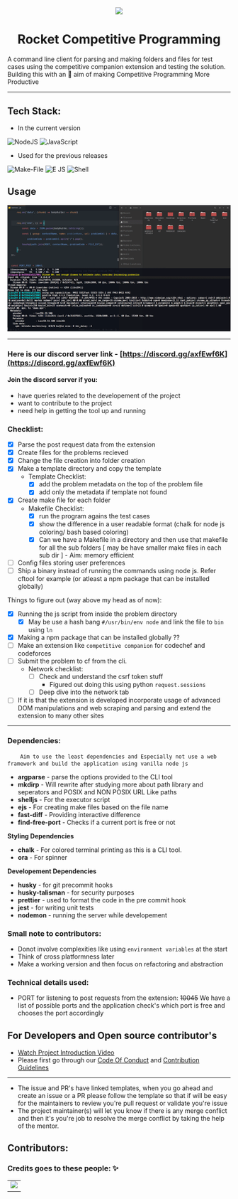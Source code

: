 ﻿<p align="center"><img src="https://media0.giphy.com/media/f6hnhHkks8bk4jwjh3/giphy.gif" align="center" width="200"></p>
<h1 align="center">Rocket Competitive Programming</h1>

A command line client for parsing and making folders and files for test cases using the competitive companion extension and testing the solution. Building this with an 🎯 aim of making Competitive Programming More Productive

---

## Tech Stack:

-   In the current version

<img alt="NodeJS" src="https://img.shields.io/badge/vanilla node.js%20-%2343853D.svg?&style=for-the-badge&logo=node.js&logoColor=white"/>
<img alt="JavaScript" src="https://img.shields.io/badge/javascript%20-%23323330.svg?&style=for-the-badge&logo=javascript&logoColor=%23F7DF1E"/>

-   Used for the previous releases

<img alt="Make-File" src="https://img.shields.io/badge/makefile%20-%23107C10.svg?&style=for-the-badge&logo=makefile&logoColor=white"/> 
<img alt="E JS" src="https://img.shields.io/badge/E%20js%20-%23000000.svg?&style=for-the-badge&logo=E.js&logoColor=white"/> 
<img alt="Shell" src="https://img.shields.io/badge/shell%20-%23121011.svg?&style=for-the-badge&logo=gnu-bash&logoColor=white"/>

## Usage

<img src="./docs_assets/project videos/demo.gif">

---

### Here is our discord server link - [https://discord.gg/axfEwf6K](https://discord.gg/axfEwf6K)

#### Join the discord server if you:

-   have queries related to the developement of the project
-   want to contribute to the project
-   need help in getting the tool up and running

### Checklist:

-   [x] Parse the post request data from the extension
-   [x] Create files for the problems recieved
-   [x] Change the file creation into folder creation
-   [x] Make a template directory and copy the template
    -   Template Checklist:
        -   [x] add the problem metadata on the top of the problem file
        -   [x] add only the metadata if template not found
-   [x] Create make file for each folder
    -   Makefile Checklist:
        -   [x] run the program agains the test cases
        -   [x] show the difference in a user readable format (chalk for node js coloring/ bash based coloring)
        -   [x] Can we have a Makefile in a directory and then use that makefile for all the sub folders [ may be have smaller make files in each sub dir ] - Aim: memory efficient
-   [ ] Config files storing user preferences
-   [ ] Ship a binary instead of running the commands using node js. Refer cftool for example (or atleast a npm package that can be installed globally)

Things to figure out (way above my head as of now):

-   [x] Running the js script from inside the problem directory
    -   [x] May be use a hash bang `#/usr/bin/env node` and link the file to `bin` using `ln`
-   [x] Making a npm package that can be installed globally ??
-   [ ] Make an extension like `competitive companion` for codechef and codeforces
-   [ ] Submit the problem to cf from the cli.
    -   Network checklist:
        -   [ ] Check and understand the csrf token stuff
            -   Figured out doing this using python `request.sessions`
        -   [ ] Deep dive into the network tab
-   [ ] If it is that the extension is developed incorporate usage of advanced DOM manipulations and web scraping and parsing and extend the extension to many other sites

---

### Dependencies:

        Aim to use the least dependencies and Especially not use a web framework and build the application using vanilla node js

-   **argparse** - parse the options provided to the CLI tool
-   **mkdirp** - Will rewrite after studying more about path library and seperators and POSIX and NON POSIX URL Like paths
-   **shelljs** - For the executor script
-   **ejs** - For creating make files based on the file name
-   **fast-diff** - Providing interactive difference
-   **find-free-port** - Checks if a current port is free or not

**Styling Dependencies**

-   **chalk** - For colored terminal printing as this is a CLI tool.
-   **ora** - For spinner

**Developement Dependencies**

-   **husky** - for git precommit hooks
-   **husky-talisman** - for security purposes
-   **prettier** - used to format the code in the pre commit hook
-   **jest** - for writing unit tests
-   **nodemon** - running the server while developement

### Small note to contributors:

-   Donot involve complexities like using `environment variables` at the start
-   Think of cross platformness later
-   Make a working version and then focus on refactoring and abstraction

### Technical details used:

-   PORT for listening to post requests from the extension: ~~10045~~ We have a list of possible ports and the application check's which port is free and chooses the port accordingly

## For Developers and Open source contributor's

-   [Watch Project Introduction Video](https://youtu.be/3hCQKaUxKRQ)
-   Please first go through our [Code Of Conduct](https://github.com/kaushik-rishi/rocketcp/blob/develop/CODE_OF_CONDUCT.md) and [Contribution Guidelines](https://github.com/kaushik-rishi/rocketcp/blob/develop/CONTRIBUTING.md)

---

-   The issue and PR's have linked templates, when you go ahead and create an issue or a PR please follow the template so that if will be easy for the maintainers to review you're pull request or validate you're issue
-   The project maintainer(s) will let you know if there is any merge conflict and then it's you're job to resolve the merge conflict by taking the help of the mentor.

## Contributors:

### Credits goes to these people: ✨

<table>
	<tr>
		<td>
   <a href="https://github.com/kaushik-rishi/rocketcp/graphs/contributors">
  <img src="https://contrib.rocks/image?repo=kaushik-rishi/rocketcp" />
</a>
		</td>
	</tr>
</table>

